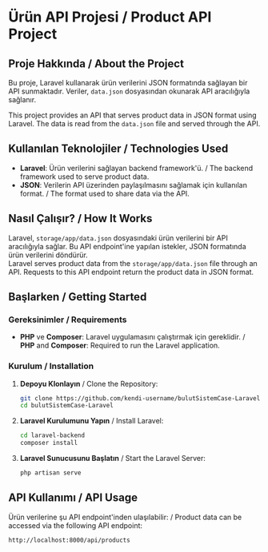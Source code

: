 # Ürün API Projesi / Product API Project

## Proje Hakkında / About the Project

Bu proje, Laravel kullanarak ürün verilerini JSON formatında sağlayan bir API sunmaktadır. Veriler, `data.json` dosyasından okunarak API aracılığıyla sağlanır.

This project provides an API that serves product data in JSON format using Laravel. The data is read from the `data.json` file and served through the API.

## Kullanılan Teknolojiler / Technologies Used

- **Laravel**: Ürün verilerini sağlayan backend framework'ü. / The backend framework used to serve product data.
- **JSON**: Verilerin API üzerinden paylaşılmasını sağlamak için kullanılan format. / The format used to share data via the API.

## Nasıl Çalışır? / How It Works

Laravel, `storage/app/data.json` dosyasındaki ürün verilerini bir API aracılığıyla sağlar. Bu API endpoint'ine yapılan istekler, JSON formatında ürün verilerini döndürür.  
Laravel serves product data from the `storage/app/data.json` file through an API. Requests to this API endpoint return the product data in JSON format.

## Başlarken / Getting Started

### Gereksinimler / Requirements

- **PHP** ve **Composer**: Laravel uygulamasını çalıştırmak için gereklidir. / **PHP** and **Composer**: Required to run the Laravel application.

### Kurulum / Installation

1. **Depoyu Klonlayın** / Clone the Repository:
    ```bash
    git clone https://github.com/kendi-username/bulutSistemCase-Laravel.git
    cd bulutSistemCase-Laravel
    ```

2. **Laravel Kurulumunu Yapın** / Install Laravel:
    ```bash
    cd laravel-backend
    composer install
    ```

3. **Laravel Sunucusunu Başlatın** / Start the Laravel Server:
    ```bash
    php artisan serve
    ```

## API Kullanımı / API Usage

Ürün verilerine şu API endpoint'inden ulaşılabilir: / Product data can be accessed via the following API endpoint:

```bash
http://localhost:8000/api/products

